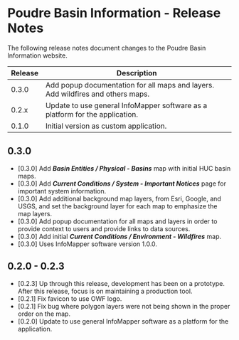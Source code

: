 # Poudre Basin Information - Release Notes

The following release notes document changes to the Poudre Basin Information website.

| **Release** | **Description** |
| -- | -- |
| 0.3.0 | Add popup documentation for all maps and layers.  Add wildfires and others maps. |
| 0.2.x | Update to use general InfoMapper software as a platform for the application. |
| 0.1.0 | Initial version as custom application. | 

## 0.3.0

* [0.3.0] Add ***Basin Entities / Physical - Basins*** map with initial HUC basin maps.
* [0.3.0] Add ***Current Conditions / System - Important Notices*** page for important
system information.
* [0.3.0] Add additional background map layers, from Esri, Google, and USGS,
and set the background layer for each map to emphasize the map layers.
* [0.3.0] Add popup documentation for all maps and layers
in order to provide context to users and provide links to data sources.
* [0.3.0] Add initial ***Current Conditions / Environment - Wildfires*** map.
* [0.3.0] Uses InfoMapper software version 1.0.0.

## 0.2.0 - 0.2.3

* [0.2.3] Up through this release, development has been on a prototype.
After this release, focus is on maintaining a production tool.
* [0.2.1] Fix favicon to use OWF logo.
* [0.2.1] Fix bug where polygon layers were not being shown in the proper order on the map.
* [0.2.0] Update to use general InfoMapper software as a platform for the application.
